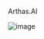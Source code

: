Arthas.AI

![image](https://github.com/bennyschmidt/Arthas.AI/assets/45407493/08d311d2-3cbd-4cd1-bc36-11af02a1ce72)
